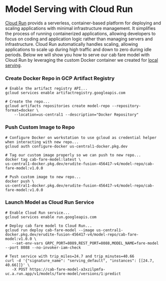# Model Serving with Cloud Run
[Cloud Run](https://cloud.google.com/run?hl=en) provids a serverless, container-based platform for deploying and scaling applications with minimal infrastructure management. It simplifies the process of running containerized applications, allowing developers to focus on coding and application logic rather than managing servers and infrastructure. Cloud Run automatically handles scaling, allowing applications to scale up during high traffic and down to zero during idle periods. Below we will show you how to serve our cab fare model with Cloud Run by leveraging the custom Docker container we created for [local serving](../local/README.md#serving-with-a-custom-docker-image).

### Create Docker Repo in GCP Artifact Registry

```
# Enable the artifact registry API...
gcloud services enable artifactregistry.googleapis.com

# Create the repo...
gcloud artifacts repositories create model-repo --repository-format=docker \
    --location=us-central1 --description="Docker Repository" 
```

### Push Custom Image to Repo 
```
# Configure Docker on workstation to use gcloud as credential helper when interacting with new repo...
gcloud auth configure-docker us-central1-docker.pkg.dev

# Tag our custom image properly so we can push to new repo...
docker tag cab-fare-model:latest \
us-central1-docker.pkg.dev/erudite-fusion-456417-v4/model-repo/cab-fare-model:v1.0.0

# Push custom image to new repo...
docker push \
us-central1-docker.pkg.dev/erudite-fusion-456417-v4/model-repo/cab-fare-model:v1.0.0
```

### Launch Model as Cloud Run Service 
```
# Enable Cloud Run service...
gcloud services enable run.googleapis.com

# Deploy cab fare model to Cloud Run...
gcloud run deploy cab-fare-model --image us-central1-docker.pkg.dev/erudite-fusion-456417-v4/model-repo/cab-fare-model:v1.0.0 \
   --set-env-vars GRPC_PORT=8089,REST_PORT=8088,MODEL_NAME=fare-model --port 8088 --no-invoker-iam-check

# Test service with trip_miles=24.7 and trip_minutes=40.66
curl -d '{"signature_name": "serving_default", "instances": [[24.7, 40.66]]}' \
   -X POST https://cab-fare-model-a3xzilpmfa-uc.a.run.app/v1/models/fare-model/versions/1:predict
```
